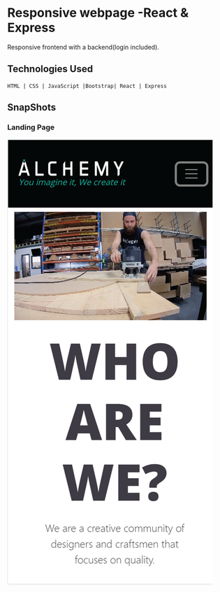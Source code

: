 # Responsive webpage -React & Express
Responsive frontend with a backend(login included).

## Technologies Used
```
HTML | CSS | JavaScript |Bootstrap| React | Express
```
## SnapShots
### Landing Page
<img src="https://github.com/DIegoRCA/portfolio/blob/main/src/assets/Projects/AlchemyWebPage.png"/>
